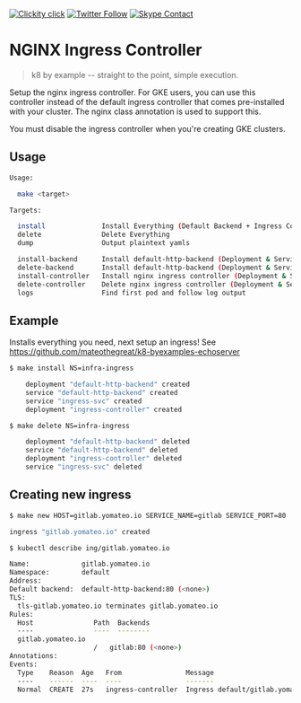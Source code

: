 <!--
#                                 __                 __
#    __  ______  ____ ___  ____ _/ /____  ____  ____/ /
#   / / / / __ \/ __ `__ \/ __ `/ __/ _ \/ __ \/ __  /
#  / /_/ / /_/ / / / / / / /_/ / /_/  __/ /_/ / /_/ /
#  \__, /\____/_/ /_/ /_/\__,_/\__/\___/\____/\__,_/
# /____                     matthewdavis.io, holla!
#
#-->

[![Clickity click](https://img.shields.io/badge/k8s%20by%20example%20yo-limit%20time-ff69b4.svg?style=flat-square)](https://k8.matthewdavis.io)
[![Twitter Follow](https://img.shields.io/twitter/follow/yomateod.svg?label=Follow&style=flat-square)](https://twitter.com/yomateod) [![Skype Contact](https://img.shields.io/badge/skype%20id-appsoa-blue.svg?style=flat-square)](skype:appsoa?chat)

# NGINX Ingress Controller

> k8 by example -- straight to the point, simple execution.

Setup the nginx ingress controller.
For GKE users, you can use this controller instead of the default ingress controller that
comes pre-installed with your cluster. The nginx class annotation is used to support this.

You must disable the ingress controller when you're creating GKE clusters.

## Usage

```sh
Usage:

  make <target>

Targets:

  install              Install Everything (Default Backend + Ingress Controller)
  delete               Delete Everything
  dump                 Output plaintext yamls

  install-backend      Install default-http-backend (Deployment & Service)
  delete-backend       Install default-http-backend (Deployment & Service)
  install-controller   Install nginx ingress controller (Deployment & Service
  delete-controller    Delete nginx ingress controller (Deployment & Service)
  logs                 Find first pod and follow log output
```

## Example

Installs everything you need, next setup an ingress!
See https://github.com/mateothegreat/k8-byexamples-echoserver

```sh
$ make install NS=infra-ingress

    deployment "default-http-backend" created
    service "default-http-backend" created
    service "ingress-svc" created
    deployment "ingress-controller" created

$ make delete NS=infra-ingress

    deployment "default-http-backend" deleted
    service "default-http-backend" deleted
    deployment "ingress-controller" deleted
    service "ingress-svc" deleted
```

## Creating new ingress

```sh
$ make new HOST=gitlab.yomateo.io SERVICE_NAME=gitlab SERVICE_PORT=80

ingress "gitlab.yomateo.io" created

$ kubectl describe ing/gitlab.yomateo.io

Name:             gitlab.yomateo.io
Namespace:        default
Address:
Default backend:  default-http-backend:80 (<none>)
TLS:
  tls-gitlab.yomateo.io terminates gitlab.yomateo.io
Rules:
  Host               Path  Backends
  ----               ----  --------
  gitlab.yomateo.io
                     /   gitlab:80 (<none>)
Annotations:
Events:
  Type    Reason  Age   From                Message
  ----    ------  ----  ----                -------
  Normal  CREATE  27s   ingress-controller  Ingress default/gitlab.yomateo.io
```
